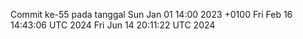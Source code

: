 Commit ke-55 pada tanggal Sun Jan 01 14:00 2023 +0100
Fri Feb 16 14:43:06 UTC 2024
Fri Jun 14 20:11:22 UTC 2024
